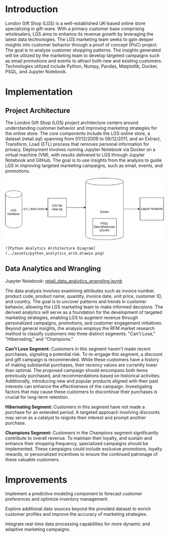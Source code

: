 # Introduction
London Gift Shop (LGS) is a well-established UK-based online store specializing in gift-ware. With a primary customer base comprising wholesalers, LGS aims to enhance its revenue growth by leveraging the latest data technologies. The LGS marketing team seeks to gain deeper insights into customer behavior through a proof of concept (PoC) project. The goal is to analyze customer shopping patterns. The insights generated will be utilized by the marketing team to develop targeted campaigns such as email promotions and events to attract both new and existing customers. Technologies utilized include Python, Numpy, Pandas, Matplotlib, Docker, PSQL, and Jupyter Notebook.

# Implementation
## Project Architecture
The London Gift Shop (LGS) project architecture centers around understanding customer behavior and improving marketing strategies for the online store. The core components include the LGS online store, a dataset (retail.sql) spanning from 01/12/2009 to 09/12/2011, and an Extract, Transform, Load (ETL) process that removes personal information for privacy. Deployment involves running Jupyter Notebook via Docker on a virtual machine (VM), with results delivered to LGS through Jupyter Notebook and GitHub. The goal is to use insights from the analysis to guide LGS in improving targeted marketing campaigns, such as email, events, and promotions.

<p align="center">
  <img src="../assets/python_analytics_arch.drawio.png" alt="Python Analytics Architecture Diagram">
</p>

```
![Python Analytics Architecture Diagram](../assets/python_analytics_arch.drawio.png)
```
## Data Analytics and Wrangling
Jupyter Notebook: [retail_data_analytics_wrangling.ipynb](python_data_analytics/retail_data_analytics_wrangling.ipynb)

The data analysis involves examining attributes such as invoice number, product code, product name, quantity, invoice date, unit price, customer ID, and country. The goal is to uncover patterns and trends in customer behavior, allowing the LGS marketing team to make informed decisions. The derived analytics will serve as a foundation for the development of targeted marketing strategies, enabling LGS to augment revenue through personalized campaigns, promotions, and customer engagement initiatives. Beyond general insights, the analysis employs the RFM market research method to classify customers into three distinct segments: "Can't Lose," "Hibernating," and "Champions."

**Can't Lose Segment:**
Customers in this segment haven't made recent purchases, signaling a potential risk. To re-engage this segment, a discount and gift campaign is recommended. While these customers have a history of making substantial purchases, their recency values are currently lower than optimal. The proposed campaign should encompass both items previously purchased, and recommendations based on historical activities. Additionally, introducing new and popular products aligned with their past interests can enhance the effectiveness of the campaign. Investigating factors that may cause these customers to discontinue their purchases is crucial for long-term retention.

**Hibernating Segment:**
Customers in this segment have not made a purchase for an extended period. A targeted approach involving discounts may serve as a catalyst to reignite their interest and prompt another purchase.

**Champions Segment:**
Customers in the Champions segment significantly contribute to overall revenue. To maintain their loyalty, and sustain and enhance their shopping frequency, specialized campaigns should be implemented. These campaigns could include exclusive promotions, loyalty rewards, or personalized incentives to ensure the continued patronage of these valuable customers.


# Improvements
Implement a predictive modeling component to forecast customer preferences and optimize inventory management.

Explore additional data sources beyond the provided dataset to enrich customer profiles and improve the accuracy of marketing strategies.

Integrate real-time data processing capabilities for more dynamic and adaptive marketing campaigns.

